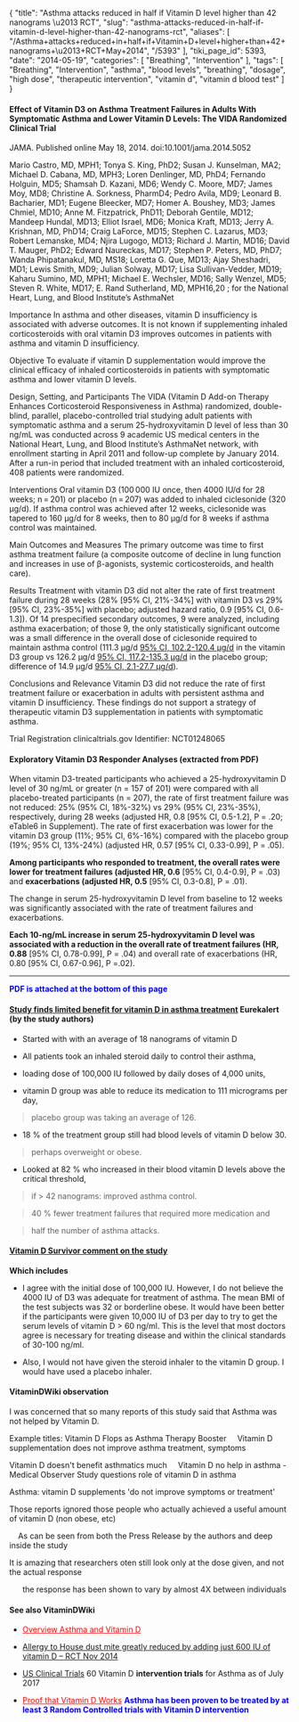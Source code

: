 {
    "title": "Asthma attacks reduced in half if Vitamin D level higher than 42 nanograms \u2013 RCT",
    "slug": "asthma-attacks-reduced-in-half-if-vitamin-d-level-higher-than-42-nanograms-rct",
    "aliases": [
        "/Asthma+attacks+reduced+in+half+if+Vitamin+D+level+higher+than+42+nanograms+\u2013+RCT+May+2014",
        "/5393"
    ],
    "tiki_page_id": 5393,
    "date": "2014-05-19",
    "categories": [
        "Breathing",
        "Intervention"
    ],
    "tags": [
        "Breathing",
        "Intervention",
        "asthma",
        "blood levels",
        "breathing",
        "dosage",
        "high dose",
        "therapeutic intervention",
        "vitamin d",
        "vitamin d blood test"
    ]
}


#### Effect of Vitamin D3 on Asthma Treatment Failures in Adults With Symptomatic Asthma and Lower Vitamin D Levels: The VIDA Randomized Clinical Trial

JAMA. Published online May 18, 2014. doi:10.1001/jama.2014.5052 

Mario Castro, MD, MPH1; Tonya S. King, PhD2; Susan J. Kunselman, MA2; Michael D. Cabana, MD, MPH3; Loren Denlinger, MD, PhD4; Fernando Holguin, MD5; Shamsah D. Kazani, MD6; Wendy C. Moore, MD7; James Moy, MD8; Christine A. Sorkness, PharmD4; Pedro Avila, MD9; Leonard B. Bacharier, MD1; Eugene Bleecker, MD7; Homer A. Boushey, MD3; James Chmiel, MD10; Anne M. Fitzpatrick, PhD11; Deborah Gentile, MD12; Mandeep Hundal, MD13; Elliot Israel, MD6; Monica Kraft, MD13; Jerry A. Krishnan, MD, PhD14; Craig LaForce, MD15; Stephen C. Lazarus, MD3; Robert Lemanske, MD4; Njira Lugogo, MD13; Richard J. Martin, MD16; David T. Mauger, PhD2; Edward Naureckas, MD17; Stephen P. Peters, MD, PhD7; Wanda Phipatanakul, MD, MS18; Loretta G. Que, MD13; Ajay Sheshadri, MD1; Lewis Smith, MD9; Julian Solway, MD17; Lisa Sullivan-Vedder, MD19; Kaharu Sumino, MD, MPH1; Michael E. Wechsler, MD16; Sally Wenzel, MD5; Steven R. White, MD17; E. Rand Sutherland, MD, MPH16,20 ; for the National Heart, Lung, and Blood Institute’s AsthmaNet

Importance  In asthma and other diseases, vitamin D insufficiency is associated with adverse outcomes. It is not known if supplementing inhaled corticosteroids with oral vitamin D3 improves outcomes in patients with asthma and vitamin D insufficiency.

Objective  To evaluate if vitamin D supplementation would improve the clinical efficacy of inhaled corticosteroids in patients with symptomatic asthma and lower vitamin D levels.

Design, Setting, and Participants  The VIDA (Vitamin D Add-on Therapy Enhances Corticosteroid Responsiveness in Asthma) randomized, double-blind, parallel, placebo-controlled trial studying adult patients with symptomatic asthma and a serum 25-hydroxyvitamin D level of less than 30 ng/mL was conducted across 9 academic US medical centers in the National Heart, Lung, and Blood Institute’s AsthmaNet network, with enrollment starting in April 2011 and follow-up complete by January 2014. After a run-in period that included treatment with an inhaled corticosteroid, 408 patients were randomized.

Interventions  Oral vitamin D3 (100 000 IU once, then 4000 IU/d for 28 weeks; n = 201) or placebo (n = 207) was added to inhaled ciclesonide (320 µg/d). If asthma control was achieved after 12 weeks, ciclesonide was tapered to 160 µg/d for 8 weeks, then to 80 µg/d for 8 weeks if asthma control was maintained.

Main Outcomes and Measures  The primary outcome was time to first asthma treatment failure (a composite outcome of decline in lung function and increases in use of β-agonists, systemic corticosteroids, and health care).

Results  Treatment with vitamin D3 did not alter the rate of first treatment failure during 28 weeks (28% <span>[95% CI, 21%-34%]</span> with vitamin D3 vs 29% <span>[95% CI, 23%-35%]</span> with placebo; adjusted hazard ratio, 0.9 <span>[95% CI, 0.6-1.3]</span>). Of 14 prespecified secondary outcomes, 9 were analyzed, including asthma exacerbation; of those 9, the only statistically significant outcome was a small difference in the overall dose of ciclesonide required to maintain asthma control (111.3 µg/d [95% CI, 102.2-120.4 µg/d](95%%20CI,%20102.2-120.4%20µg/d) in the vitamin D3 group vs 126.2 µg/d [95% CI, 117.2-135.3 µg/d](95%%20CI,%20117.2-135.3%20µg/d) in the placebo group; difference of 14.9 µg/d [95% CI, 2.1-27.7 µg/d](95%%20CI,%202.1-27.7%20µg/d)).

Conclusions and Relevance  Vitamin D3 did not reduce the rate of first treatment failure or exacerbation in adults with persistent asthma and vitamin D insufficiency. These findings do not support a strategy of therapeutic vitamin D3 supplementation in patients with symptomatic asthma.

Trial Registration  clinicaltrials.gov Identifier: NCT01248065

#### Exploratory Vitamin D3 Responder Analyses (extracted from PDF)

When vitamin D3-treated participants who achieved a 25-hydroxyvitamin D level of 30 ng/mL or greater (n = 157 of 201) were compared with all placebo-treated participants (n = 207), the rate of first treatment failure was not reduced: 25% (95% CI, 18%-32%) vs 29% (95% CI, 23%-35%), respectively, during 28 weeks (adjusted HR, 0.8 <span>[95% CI, 0.5-1.2]</span>, P = .20; eTable6 in Supplement). The rate of first exacerbation was lower for the vitamin D3 group (11%; 95% CI, 6%-16%) compared with the placebo group (19%; 95% CI, 13%-24%) (adjusted HR, 0.57 <span>[95% CI, 0.33-0.99]</span>, P = .05). 

 **Among participants who responded to treatment, the overall rates were lower for treatment failures (adjusted HR, 0.6** <span>[95% CI, 0.4-0.9]</span>, P = .03) and  **exacerbations (adjusted HR, 0.5**  <span>[95% CI, 0.3-0.8]</span>, P = .01). 

The change in serum 25-hydroxyvitamin D level from baseline to 12 weeks was significantly associated with the rate of treatment failures and exacerbations. 

 **Each 10-ng/mL increase in serum 25-hydroxyvitamin D level was associated with a reduction in the overall rate of treatment failures (HR, 0.88** <span>[95% CI, 0.78-0.99]</span>, P = .04) and overall rate of exacerbations (HR, 0.80 <span>[95% CI, 0.67-0.96]</span>, P =.02).

---

 **<span style="color:#00F;">PDF is attached at the bottom of this page</span>** 

#### [Study finds limited benefit for vitamin D in asthma treatment](http://www.eurekalert.org/pub_releases/2014-05/wuso-sfl051614.php) Eurekalert (by the study authors)

* Started with with an average of 18 nanograms of vitamin D 

* All patients took an inhaled steroid daily to control their asthma,

* loading dose of 100,000 IU  followed by daily doses of 4,000 units,

* vitamin D group was able to reduce its medication  to 111 micrograms per day, 

> placebo group was taking an average of 126.

* 18 % of the treatment group still had blood levels of vitamin D below 30. 

> perhaps overweight or obese.

* Looked at 82 % who increased in their blood vitamin D levels above the critical threshold,

> if > 42 nanograms: improved asthma control. 

> 40 % fewer treatment failures that required more medication and 

> half the number of asthma attacks.

#### [Vitamin D Survivor comment on the study](http://pandemicsurvivor.com/2014/05/23/vitamin-d3-significantly-reduces-asthma-flare-ups/)

 **Which includes** 

* I agree with the initial dose of 100,000 IU.  However, I do not believe the 4000 IU of D3 was adequate for treatment of asthma.  The mean BMI of the test subjects was 32 or borderline obese.  It would have been better if the participants were given 10,000 IU of D3 per day to try to get the serum levels of vitamin D > 60 ng/ml.  This is the level that most doctors agree is necessary for treating disease and within the clinical standards of 30-100 ng/ml.

* Also, I would not have given the steroid inhaler to the vitamin D group.  I would have used a placebo inhaler.

#### VitaminDWiki observation

I was concerned that so many reports of this study said that Asthma was not helped by Vitamin D.

Example titles: Vitamin D Flops as Asthma Therapy Booster &nbsp; &nbsp; Vitamin D supplementation does not improve asthma treatment, symptoms 

Vitamin D doesn't benefit asthmatics much  &nbsp; &nbsp; Vitamin D no help in asthma - Medical Observer  Study questions role of vitamin D in asthma

Asthma: vitamin D supplements 'do not improve symptoms or treatment' 

Those reports ignored those people who actually achieved a useful amount of vitamin D (non obese, etc)

&nbsp; &nbsp; As can be seen from both the Press Release by the authors  and deep inside the study

It is amazing that researchers oten still look only at the dose given, and not the actual response

&nbsp; &nbsp; &nbsp; the response has been shown to vary by almost 4X between individuals

#### See also VitaminDWiki

* <a href="/posts/overview-asthma-and-vitamin-d" style="color: red; text-decoration: underline;" title="This post/category does not exist yet: Overview Asthma and Vitamin D">Overview Asthma and Vitamin D</a>

* [Allergy to House dust mite greatly reduced by adding just 600 IU of vitamin D – RCT Nov 2014](/posts/allergy-to-house-dust-mite-greatly-reduced-by-adding-just-600-iu-of-vitamin-d-rct)

* [US Clinical Trials](http://clinicaltrials.gov/ct2/results?term=asthma+&recr=&rslt=&type=&cond=&intr=%22vitamin+d%22&outc=&spons=&lead=&id=&state1=&cntry1=&state2=&cntry2=&state3=&cntry3=&locn=&gndr=&rcv_s=&rcv_e=&lup_s=&lup_e=) 60 Vitamin D  **intervention trials**  for Asthma as of July 2017

* <a href="/posts/proof-that-vitamin-d-works" style="color: red; text-decoration: underline;" title="This post/category does not exist yet: Proof that Vitamin D Works">Proof that Vitamin D Works</a>  **<span style="color:#00F;">Asthma has been proven to be treated by at least 3 Random Controlled trials with Vitamin D intervention</span>**